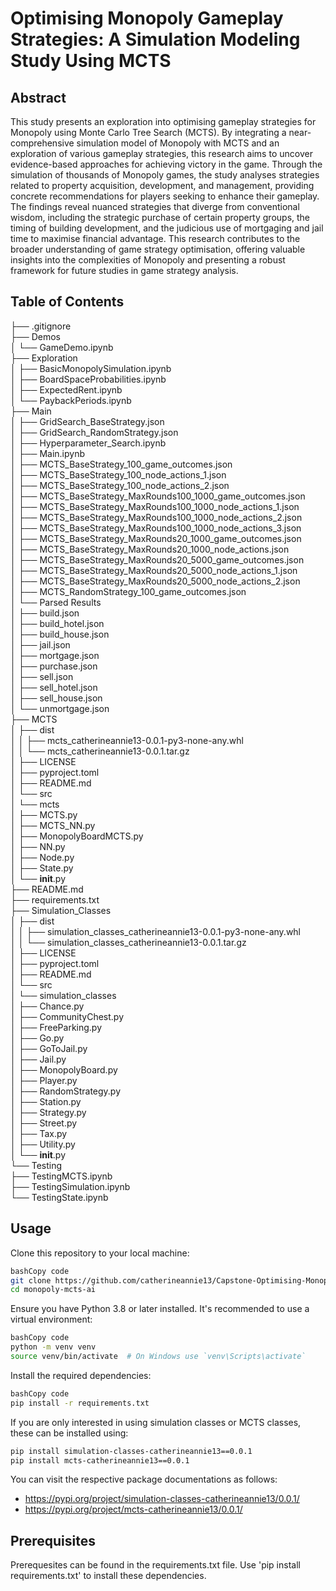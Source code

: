 # Optimising Monopoly Gameplay Strategies: A Simulation Modeling Study Using MCTS

## Abstract
This study presents an exploration into optimising gameplay strategies for Monopoly using Monte Carlo Tree Search (MCTS). By integrating a near-comprehensive simulation model of Monopoly with MCTS and an exploration of various gameplay strategies, this research aims to uncover evidence-based approaches for achieving victory in the game. Through the simulation of thousands of Monopoly games, the study analyses strategies related to property acquisition, development, and management, providing concrete recommendations for players seeking to enhance their gameplay. The findings reveal nuanced strategies that diverge from conventional wisdom, including the strategic purchase of certain property groups, the timing of building development, and the judicious use of mortgaging and jail time to maximise financial advantage. This research contributes to the broader understanding of game strategy optimisation, offering valuable insights into the complexities of Monopoly and presenting a robust framework for future studies in game strategy analysis.

## Table of Contents
├── .gitignore\
├── Demos\
│   └── GameDemo.ipynb\
├── Exploration\
│   ├── BasicMonopolySimulation.ipynb\
│   ├── BoardSpaceProbabilities.ipynb\
│   ├── ExpectedRent.ipynb\
│   └── PaybackPeriods.ipynb\
├── Main\
│   ├── GridSearch_BaseStrategy.json\
│   ├── GridSearch_RandomStrategy.json\
│   ├── Hyperparameter_Search.ipynb\
│   ├── Main.ipynb\
│   ├── MCTS_BaseStrategy_100_game_outcomes.json\
│   ├── MCTS_BaseStrategy_100_node_actions_1.json\
│   ├── MCTS_BaseStrategy_100_node_actions_2.json\
│   ├── MCTS_BaseStrategy_MaxRounds100_1000_game_outcomes.json\
│   ├── MCTS_BaseStrategy_MaxRounds100_1000_node_actions_1.json\
│   ├── MCTS_BaseStrategy_MaxRounds100_1000_node_actions_2.json\
│   ├── MCTS_BaseStrategy_MaxRounds100_1000_node_actions_3.json\
│   ├── MCTS_BaseStrategy_MaxRounds20_1000_game_outcomes.json\
│   ├── MCTS_BaseStrategy_MaxRounds20_1000_node_actions.json\
│   ├── MCTS_BaseStrategy_MaxRounds20_5000_game_outcomes.json\
│   ├── MCTS_BaseStrategy_MaxRounds20_5000_node_actions_1.json\
│   ├── MCTS_BaseStrategy_MaxRounds20_5000_node_actions_2.json\
│   ├── MCTS_RandomStrategy_100_game_outcomes.json\
│   └── Parsed Results\
│       ├── build.json\
│       ├── build_hotel.json\
│       ├── build_house.json\
│       ├── jail.json\
│       ├── mortgage.json\
│       ├── purchase.json\
│       ├── sell.json\
│       ├── sell_hotel.json\
│       ├── sell_house.json\
│       └── unmortgage.json\
├── MCTS\
│   ├── dist\
│   │   ├── mcts_catherineannie13-0.0.1-py3-none-any.whl\
│   │   └── mcts_catherineannie13-0.0.1.tar.gz\
│   ├── LICENSE\
│   ├── pyproject.toml\
│   ├── README.md\
│   └── src\
│       └── mcts\
│           ├── MCTS.py\
│           ├── MCTS_NN.py\
│           ├── MonopolyBoardMCTS.py\
│           ├── NN.py\
│           ├── Node.py\
│           ├── State.py\
│           └── __init__.py\
├── README.md\
├── requirements.txt\
├── Simulation_Classes\
│   ├── dist\
│   │   ├── simulation_classes_catherineannie13-0.0.1-py3-none-any.whl\
│   │   └── simulation_classes_catherineannie13-0.0.1.tar.gz\
│   ├── LICENSE\
│   ├── pyproject.toml\
│   ├── README.md\
│   └── src\
│       └── simulation_classes\
│           ├── Chance.py\
│           ├── CommunityChest.py\
│           ├── FreeParking.py\
│           ├── Go.py\
│           ├── GoToJail.py\
│           ├── Jail.py\
│           ├── MonopolyBoard.py\
│           ├── Player.py\
│           ├── RandomStrategy.py\
│           ├── Station.py\
│           ├── Strategy.py\
│           ├── Street.py\
│           ├── Tax.py\
│           ├── Utility.py\
│           └── __init__.py\
└── Testing\
    ├── TestingMCTS.ipynb\
    ├── TestingSimulation.ipynb\
    └── TestingState.ipynb

## Usage
Clone this repository to your local machine:

```bash
bashCopy code
git clone https://github.com/catherineannie13/Capstone-Optimising-Monopoly-Gameplay-Strategies.git
cd monopoly-mcts-ai

```

Ensure you have Python 3.8 or later installed. It's recommended to use a virtual environment:

```bash
bashCopy code
python -m venv venv
source venv/bin/activate  # On Windows use `venv\Scripts\activate`

```

Install the required dependencies:

```bash
bashCopy code
pip install -r requirements.txt

```

If you are only interested in using simulation classes or MCTS classes, these can be installed using:
```bash
pip install simulation-classes-catherineannie13==0.0.1
pip install mcts-catherineannie13==0.0.1
```

You can visit the respective package documentations as follows:
- https://pypi.org/project/simulation-classes-catherineannie13/0.0.1/
- https://pypi.org/project/mcts-catherineannie13/0.0.1/


## Prerequisites
Prerequesites can be found in the requirements.txt file. Use 'pip install requirements.txt' to install these dependencies.